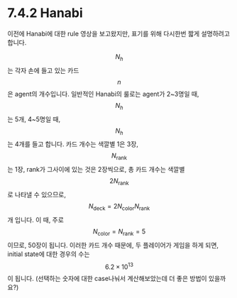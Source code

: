 # 7.4.2 Hanabi

이전에 Hanabi에 대한 rule 영상을 보고왔지만, 표기를 위해 다시한번 짧게 설명하려고 합니다.

$$N_h$$는 각자 손에 들고 있는 카드 $$n$$은 agent의 개수입니다. 일반적인 Hanabi의 룰로는 agent가 2~3명일 때, $$N_h$$는 5개, 4~5명일 때, $$N_h$$는 4개를 들고 합니다. 카드 개수는 색깔별 1은 3장, $$N_{\mathrm{rank}}$$는 1장, rank가 그사이에 있는 것은 2장씩으로, 총 카드 개수는 색깔별 $$2N_{\mathrm{rank}}$$로 나타낼 수 있으므로, $$N_{\mathrm{deck}} = 2N_{\mathrm{color}}N_{\mathrm{rank}}$$개 입니다. 이 때, 주로 $$N_{\mathrm{color}} = N_{\mathrm{rank}}= 5$$이므로, 50장이 됩니다. 이러한 카드 개수 때문에, 두 플레이어가 게임을 하게 되면, initial state에 대한 경우의 수는 $$6.2 \times 10^{13}$$이 됩니다. \(선택하는 숫자에 대한 case나눠서 계산해보았는데 더 좋은 방법이 있을까요?\)

